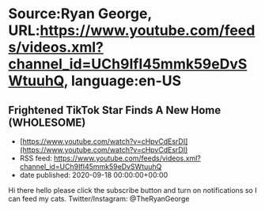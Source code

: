 # Source:Ryan George, URL:https://www.youtube.com/feeds/videos.xml?channel_id=UCh9IfI45mmk59eDvSWtuuhQ, language:en-US

## Frightened TikTok Star Finds A New Home (WHOLESOME)
 - [https://www.youtube.com/watch?v=cHpvCdEsrDI](https://www.youtube.com/watch?v=cHpvCdEsrDI)
 - RSS feed: https://www.youtube.com/feeds/videos.xml?channel_id=UCh9IfI45mmk59eDvSWtuuhQ
 - date published: 2020-09-18 00:00:00+00:00

Hi there hello please click the subscribe button and turn on notifications so I can feed my cats.
Twitter/Instagram: @TheRyanGeorge

